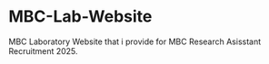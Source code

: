 # MBC-Lab-Website
MBC Laboratory Website that i provide for MBC Research Asisstant Recruitment 2025.
